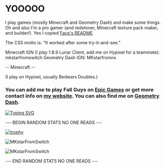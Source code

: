 
<h1 align="left">YOOOOO</h1>

I play games (mostly Minecraft and Geometry Dash) and make some things. Oh and also I'm a pro gamer (and redstoner, Minecraft texture pack maker, and builder!). Yes I copied <a href='https://github.com/face-hh'>Face's README</a>

The CSS motto is: "It worked after some try-it-and-see."

Minecraft IGN (I play 1.8.9 Lunar Client, add me on Hypixel for a teammate): mkstarfromswitch
Geometry Dash IGN: MKstarfromnx

-- Minecraft --

(I play on Hypixel, usually Bedwars Doubles.) 


<h3 align="left">
  You can add me to play Fall Guys on <a href='https://store.epicgames.com/en-US/u/10cc31e3e85346a8a674ea7584e6ab84'>Epic Games</a> or get more contact info on <a  href='https://mkstarfromswitch.github.io'>my website</a>.
  You can also find me on <a href='https://gdbrowser.com/u/MKstarfromnx'>Geometry Dash</a>.
</h3>

[![Typing SVG](https://readme-typing-svg.herokuapp.com?size=30&lines=Touch+some+grass)](https://www.touchgrasss.com)

--- BEGIN RANDOM STATS NO ONE READS ---

[![trophy](https://github-profile-trophy.vercel.app/?username=MKstarFromSwitch)](https://github.com/ryo-ma/github-profile-trophy)


![MKstarFromSwitch](https://github-readme-stats.vercel.app/api?username=MKstarFromSwitch&show_icons=true&theme=tokyonight&hide=["issues"])

![MKstarFromSwitch](https://github-readme-stats.vercel.app/api/top-langs?username=MKstarFromSwitch&show_icons=true&theme=tokyonight&layout=compact)

--- END RANDOM STATS NO ONE READS ---
